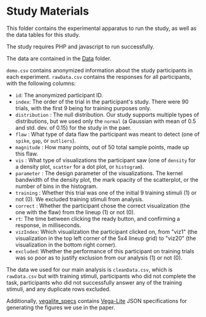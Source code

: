 # Study Materials

This folder contains the experimental apparatus to run the study, as well as the data tables for this study.

The study requires PHP and javascript to run successfully.

The data are contained in the [Data](data/) folder.

`demo.csv` contains anonymized information about the study participants in each experiment.
`rawData.csv` contains the responses for all participants, with the following columns:

* `id`: The anonymized participant ID.
* `index`: The order of the trial in the participant's study. There were 90 trials, with the first 9 being for training purposes only.
* `distribution` : The null distribution. Our study supports multiple types of distributions, but we used only the `normal` (a Gaussian with mean of 0.5 and std. dev. of 0.15) for the study in the paer.
* `flaw` : What type of data flaw the participant was meant to detect (one of `spike`, `gap`, or `outliers`).
* `magnitude` : How many points, out of 50 total sample points, made up this flaw.
* `vis` : What type of visualizations the participant saw (one of `density` for a density plot, `scatter` for a dot plot, or `histogram`).
* `parameter` : The design parameter of the visualizations. The kernel bandwidth of the density plot, the mark opacity of the scatterplot, or the number of bins in the histogram.
* `training` : Whether this trial was one of the initial 9 training stimuli (1) or not (0). We excluded training stimuli from analysis.
* `correct` : Whether the participant chose the correct visualization (the one with the flaw) from the lineup (1) or not (0).
* `rt`: The time between clicking the ready button, and confirming a response, in milliseconds.
* `vizIndex`: Which visualization the participant clicked on, from "viz1" (the visualization in the top left corner of the 5x4 lineup grid) to "viz20" (the visualization in the bottom right corner).
* `excluded`: Whether the performance of this participant on training trials was so poor as to justify exclusion from our analysis (1) or not (0).

The data we used for our main analysis is `cleanData.csv`, which is `rawData.csv` but with training stimuli, participants who did not complete the task, participants who did not successfully answer any of the training stimuli, and any duplicate rows excluded. 

Additionally, [vegalite_specs](data/vegalite_specs) contains [Vega-Lite](https://vega.github.io/vega-lite/) JSON specifications for generating the figures we use in the paper.
